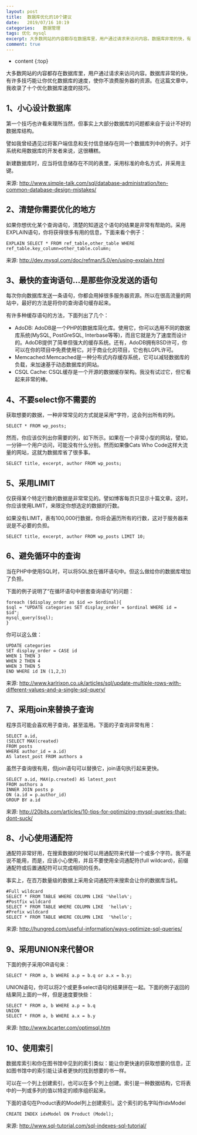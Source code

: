 ```yaml
---
layout: post
title:  数据库优化的10个建议
date:   2019/07/16 10:19
categories:   数据管理
tags: 优化 mysql 
excerpt: 大多数网站的内容都存在数据库里，用户通过请求来访问内容。数据库非常的快，有许多技巧能让你优化数据库的速度，使你不浪费服务器的资源。在这篇文章中，我收录了十个优化数据库速度的技巧。  1、小心设计数据库  第一个技巧也许看来理所当然，但事实上大部分数据库的问题都来自于设计不好的数据库结构。  譬如我曾经遇见过将客户端信息和支付信息储存在同一个数据库列中的例子。对于系统和用数据库的开发者来说，这很糟糕
comment: true
---
```

* content
{:top}

大多数网站的内容都存在数据库里，用户通过请求来访问内容。数据库非常的快，有许多技巧能让你优化数据库的速度，使你不浪费服务器的资源。在这篇文章中，我收录了十个优化数据库速度的技巧。

<h2>1、小心设计数据库</h2>

第一个技巧也许看来理所当然，但事实上大部分数据库的问题都来自于设计不好的数据库结构。

譬如我曾经遇见过将客户端信息和支付信息储存在同一个数据库列中的例子。对于系统和用数据库的开发者来说，这很糟糕。

新建数据库时，应当将信息储存在不同的表里，采用标准的命名方式，并采用主键。

来源: http://www.simple-talk.com/sql/database-administration/ten-common-database-design-mistakes/

<h2>2、清楚你需要优化的地方</h2>

如果你想优化某个查询语句，清楚的知道这个语句的结果是非常有帮助的。采用EXPLAIN语句，你将获得很多有用的信息，下面来看个例子：

<pre><code class="language-sql ">EXPLAIN SELECT * FROM ref_table,other_table WHERE ref_table.key_column=other_table.column;
</code></pre>

来源: http://dev.mysql.com/doc/refman/5.0/en/using-explain.html

<h2>3、最快的查询语句…是那些你没发送的语句</h2>

每次你向数据库发送一条语句，你都会用掉很多服务器资源。所以在很高流量的网站中，最好的方法是将你的查询语句缓存起来。

有许多种缓存语句的方法，下面列出了几个：

<ul>
<li>AdoDB: AdoDB是一个PHP的数据库简化库。使用它，你可以选用不同的数据库系统(MySQL, PostGreSQL, Interbase等等)，而且它就是为了速度而设计的。AdoDB提供了简单但强大的缓存系统。还有，AdoDB拥有BSD许可，你可以在你的项目中免费使用它。对于商业化的项目，它也有LGPL许可。</li>
<li>Memcached:Memcached是一种分布式内存缓存系统，它可以减轻数据库的负载，来加速基于动态数据库的网站。</li>
<li>CSQL Cache: CSQL缓存是一个开源的数据缓存架构。我没有试过它，但它看起来非常的棒。</li>
</ul>

<h2>4、不要select你不需要的</h2>

获取想要的数据，一种非常常见的方式就是采用*字符，这会列出所有的列。

<pre><code class="language-sql ">SELECT * FROM wp_posts;
</code></pre>

然而，你应该仅列出你需要的列，如下所示。如果在一个非常小型的网站，譬如，一分钟一个用户访问，可能没有什么分别。然而如果像Cats Who Code这样大流量的网站，这就为数据库省了很多事。

<pre><code class="language-sql ">SELECT title, excerpt, author FROM wp_posts;
</code></pre>

<h2>5、采用LIMIT</h2>

仅获得某个特定行数的数据是非常常见的。譬如博客每页只显示十篇文章。这时，你应该使用LIMIT，来限定你想选定的数据的行数。

如果没有LIMIT，表有100,000行数据，你将会遍历所有的行数，这对于服务器来说是不必要的负担。

<pre><code class="language-sql ">SELECT title, excerpt, author FROM wp_posts LIMIT 10;
</code></pre>

<h2>6、避免循环中的查询</h2>

当在PHP中使用SQL时，可以将SQL放在循环语句中。但这么做给你的数据库增加了负担。

下面的例子说明了“在循环语句中嵌套查询语句”的问题：

<pre><code class="language-php ">foreach ($display_order as $id =&gt; $ordinal){     
$sql = "UPDATE categories SET display_order = $ordinal WHERE id = $id";
mysql_query($sql); 
}
</code></pre>

你可以这么做：

<pre><code class="language-sql ">UPDATE categories
SET display_order = CASE id 
WHEN 1 THEN 3
WHEN 2 THEN 4
WHEN 3 THEN 5    
END WHERE id IN (1,2,3)
</code></pre>

来源: http://www.karlrixon.co.uk/articles/sql/update-multiple-rows-with-different-values-and-a-single-sql-query/

<h2>7、采用join来替换子查询</h2>

程序员可能会喜欢用子查询，甚至滥用。下面的子查询非常有用：

<pre><code class="language-sql ">SELECT a.id,
(SELECT MAX(created)
FROM posts
WHERE author_id = a.id) 
AS latest_post FROM authors a
</code></pre>

虽然子查询很有用，但join语句可以替换它，join语句执行起来更快。

<pre><code class="language-sql ">SELECT a.id, MAX(p.created) AS latest_post
FROM authors a
INNER JOIN posts p
ON (a.id = p.author_id)
GROUP BY a.id
</code></pre>

来源: http://20bits.com/articles/10-tips-for-optimizing-mysql-queries-that-dont-suck/

<h2>8、小心使用通配符</h2>

通配符非常好用，在搜索数据的时候可以用通配符来代替一个或多个字符。我不是说不能用，而是，应该小心使用，并且不要使用全词通配符(full wildcard)，前缀通配符或后置通配符可以完成相同的任务。

事实上，在百万数量级的数据上采用全词通配符来搜索会让你的数据库当机。

<pre><code class="language-sql ">#Full wildcard 
SELECT * FROM TABLE WHERE COLUMN LIKE '%hello%'; 
#Postfix wildcard 
SELECT * FROM TABLE WHERE COLUMN LIKE  'hello%'; 
#Prefix wildcard 
SELECT * FROM TABLE WHERE COLUMN LIKE  '%hello';
</code></pre>

来源: http://hungred.com/useful-information/ways-optimize-sql-queries/

<h2>9、采用UNION来代替OR</h2>

下面的例子采用OR语句来：

<pre><code class="language-sql ">SELECT * FROM a, b WHERE a.p = b.q or a.x = b.y;
</code></pre>

UNION语句，你可以将2个或更多select语句的结果拼在一起。下面的例子返回的结果同上面的一样，但是速度要快些：

<pre><code class="language-sql ">SELECT * FROM a, b WHERE a.p = b.q 
UNION 
SELECT * FROM a, b WHERE a.x = b.y
</code></pre>

来源: http://www.bcarter.com/optimsql.htm

<h2>10、使用索引</h2>

数据库索引和你在图书馆中见到的索引类似：能让你更快速的获取想要的信息，正如图书馆中的索引能让读者更快的找到想要的书一样。

可以在一个列上创建索引，也可以在多个列上创建。索引是一种数据结构，它将表中的一列或多列的值以特定的顺序组织起来。

下面的语句在Product表的Model列上创建索引。这个索引的名字叫作idxModel

<pre><code class="language-sql ">CREATE INDEX idxModel ON Product (Model);
</code></pre>

来源: http://www.sql-tutorial.com/sql-indexes-sql-tutorial/
    